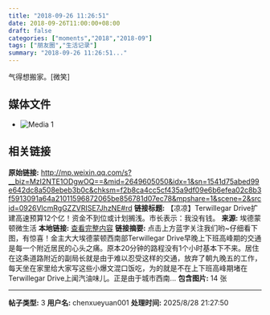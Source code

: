 ```yaml
---
title: "2018-09-26 11:26:51"
date: 2018-09-26T11:00:00+08:00
draft: false
categories: ["moments","2018","2018-09"]
tags: ["朋友圈","生活记录"]
summary: "2018-09-26 11:26:51..."
---
```


气得想搬家。[微笑]

## 媒体文件

- ![Media 1](/Moments/photos/2018-09-26/201809261126510.jpg)

## 相关链接

**原始链接:** http://mp.weixin.qq.com/s?__biz=MzI2NTE1ODgwOQ==&mid=2649605050&idx=1&sn=1541d75abed99e642dc8a508ebeb3b0c&chksm=f2b8ca4cc5cf435a9df09e6b6efea02c8b3f5913091a64a21011596872065be856781d07ec78&mpshare=1&scene=2&srcid=0926VlcmRgGZZVRISE7JhzNE#rd
**链接标题:** 【凉凉】Terwillegar Drive扩建高速预算12个亿！资金不到位或计划搁浅。市长表示：我没有钱。
**来源:** 埃德蒙顿微生活
**本地链接:** [查看完整内容](/link_content/2018/09/2018-09-26-1/link_content/)
**链接摘要:** 点击上方蓝字关注我们哟~仔细看下图，有惊喜！金主大大埃德蒙顿西南部Terwillegar Drive早晚上下班高峰期的交通是每一个附近居民的心头之痛。原本20分钟的路程没有1个小时基本下不来。居住在这条道路附近的副局长就是由于难以忍受这样的交通，放弃了朝九晚五的工作，每天坐在家里给大家写这些小爆文混口饭吃，为的就是不在上下班高峰期堵在Terwillegar Drive上闻汽油味儿。正是由于城市西南...
**包含图片:** 14 张

---

**帖子类型:** 3
**用户名:** chenxueyuan001
**处理时间:** 2025/8/28 21:27:50